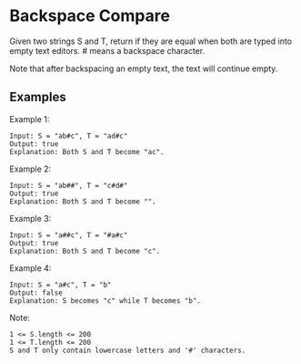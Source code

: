 # Backspace Compare

Given two strings S and T, return if they are equal when both are typed into empty text editors. # means a backspace character.

Note that after backspacing an empty text, the text will continue empty.

## Examples

Example 1:

    Input: S = "ab#c", T = "ad#c"
    Output: true
    Explanation: Both S and T become "ac".

Example 2:

    Input: S = "ab##", T = "c#d#"
    Output: true
    Explanation: Both S and T become "".

Example 3:

    Input: S = "a##c", T = "#a#c"
    Output: true
    Explanation: Both S and T become "c".

Example 4:

    Input: S = "a#c", T = "b"
    Output: false
    Explanation: S becomes "c" while T becomes "b".

Note:

    1 <= S.length <= 200
    1 <= T.length <= 200
    S and T only contain lowercase letters and '#' characters.
